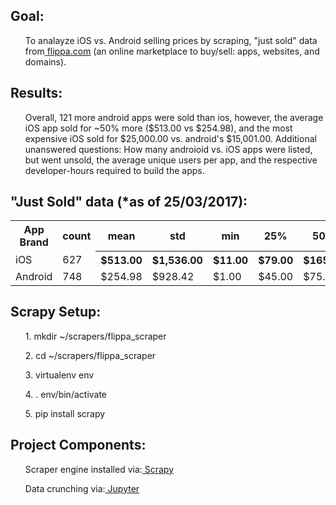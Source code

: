 <h2><strong>Goal:</strong></h2> 
<ul> To analayze iOS vs. Android selling prices by scraping, "just sold" data from<a href="https://flippa.com/apps/just-sold" target="_blank"> flippa.com</a> (an online marketplace to buy/sell: apps, websites, and domains).</ul>
  
  
<h2><strong>Results:</strong></h2> 
<ul>Overall, 121 more android apps were sold than ios, however, the average iOS app sold for ~50% more ($513.00 vs $254.98), and the most expensive iOS sold for $25,000.00 vs. android's $15,001.00. Additional unanswered questions:  How many androioid vs. iOS apps were listed, but went unsold, the average unique users per app, and the respective developer-hours required to build the apps.</ul>

<h2><strong>"Just Sold" data (*as of 25/03/2017):</strong></h2>
<table class="tg">
  <tr>
    <th class="tg-yw4l">App Brand</th>
    <th class="tg-yw4l">count</th>
    <th class="tg-yw4l">mean</th>
    <th class="tg-yw4l">std</th>
    <th class="tg-yw4l">min</th>
    <th class="tg-yw4l">25%</th>
    <th class="tg-yw4l">50%</th>
    <th class="tg-yw4l">75%</th>
    <th class="tg-yw4l">max</th>
  </tr>
  <tr>
    <td class="tg-yw4l">iOS</td>
    <td class="tg-yw4l">627</td>
    <th class="tg-yw4l">$513.00</th>
    <th class="tg-yw4l">$1,536.00</th>
    <th class="tg-yw4l">$11.00</th>
    <th class="tg-yw4l">$79.00</th>
    <th class="tg-yw4l">$165.00</th>
    <th class="tg-yw4l">$320.00</th>
    <th class="tg-yw4l">$25,000.00</th>
  </tr>
  <tr>
    <td class="tg-yw4l">Android</td>
    <td class="tg-yw4l">748</td>
    <td class="tg-yw4l">$254.98</td>
    <td class="tg-yw4l">$928.42</td>
    <td class="tg-yw4l">$1.00</td>
    <td class="tg-yw4l">$45.00</td>
    <td class="tg-yw4l">$75.00</td>
    <td class="tg-yw4l">$150.00</td>
    <td class="tg-yw4l">$15,001.00</td>
  </tr>
</table>

<h2><strong>Scrapy Setup:</strong></h2> 
<ul>1. mkdir ~/scrapers/flippa_scraper</ul>
<ul>2. cd ~/scrapers/flippa_scraper</ul>
<ul>3. virtualenv env</ul>
<ul>4. . env/bin/activate</ul>
<ul>5. pip install scrapy</ul>
 

<h2><strong>Project Components:</strong></h2>
<ul>Scraper engine installed via:<a target="_blank" href="https://scrapy.org/"> Scrapy</a> </ul>
<ul>Data crunching via:<a target="_blank" href="http://jupyter.org/"> Jupyter</a> </ul>

